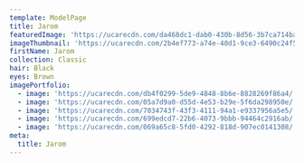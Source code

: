 ```yaml
---
template: ModelPage
title: Jarom
featuredImage: 'https://ucarecdn.com/da468dc1-dab0-430b-8d56-3b7ca714bae9/'
imageThumbnail: 'https://ucarecdn.com/2b4ef773-a74e-40d1-9ce3-6490c24f5be7/'
firstName: Jarom
collection: Classic
hair: Black
eyes: Brown
imagePortfolio:
  - image: 'https://ucarecdn.com/db4f0299-5de9-4848-8b6e-8828269f86a4/'
  - image: 'https://ucarecdn.com/05a7d9a0-d55d-4e53-b29e-5f6da298950e/'
  - image: 'https://ucarecdn.com/7034743f-43f3-4111-94a1-e9337956a5e5/'
  - image: 'https://ucarecdn.com/699edcd7-22b6-4073-9bbb-94464c2916ab/'
  - image: 'https://ucarecdn.com/069a65c8-5fd0-4292-818d-907ec0141308/'
meta:
  title: Jarom
---
```


